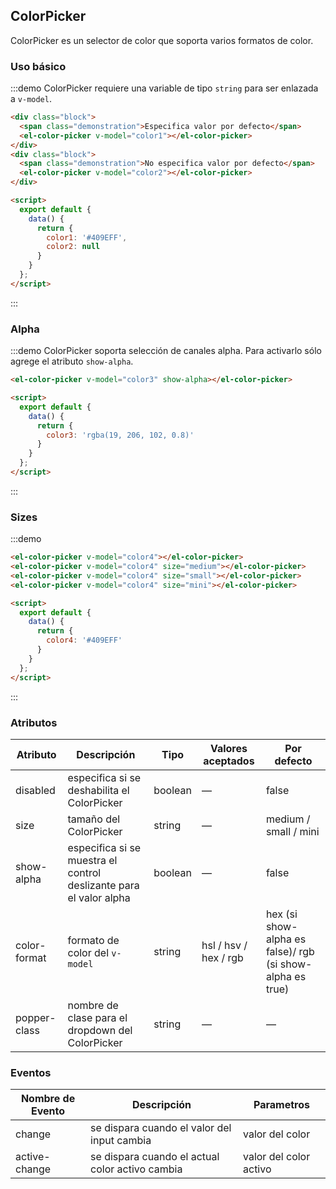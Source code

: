 <script>
  export default {
    data() {
      return {
        color1: '#00bcd6',
        color2: null,
        color3: 'rgba(0, 188, 214, 0.8)',
        color4: '#00bcd6'
      };
    },
    mounted() {
      this.$nextTick(() => {
        const demos = document.querySelectorAll('.source');
        demos[0].style.padding = '0';
      });
    },
  }
</script>

<style>
  .demo-color-picker .block {
    padding: 30px 0;
    text-align: center;
    border-right: solid 1px #EFF2F6;
    display: inline-block;
    width: 50%;
    box-sizing: border-box;
    &:last-child {
      border-right: none;
    }
  }
  .demo-color-picker .demonstration {
    display: block;
    color: #8492a6;
    font-size: 14px;
    margin-bottom: 20px;
  }
  .demo-color-picker .el-color-picker + .el-color-picker {
    margin-left: 20px;
  }
</style>

## ColorPicker

ColorPicker es un selector de color que soporta varios formatos de color.

### Uso básico

:::demo ColorPicker requiere una variable de tipo `string` para ser enlazada a `v-model`.
```html
<div class="block">
  <span class="demonstration">Especifica valor por defecto</span>
  <el-color-picker v-model="color1"></el-color-picker>
</div>
<div class="block">
  <span class="demonstration">No especifica valor por defecto</span>
  <el-color-picker v-model="color2"></el-color-picker>
</div>

<script>
  export default {
    data() {
      return {
        color1: '#409EFF',
        color2: null
      }
    }
  };
</script>
```
:::

### Alpha

:::demo ColorPicker soporta selección de canales alpha. Para activarlo sólo agrege el atributo `show-alpha`.
```html
<el-color-picker v-model="color3" show-alpha></el-color-picker>

<script>
  export default {
    data() {
      return {
        color3: 'rgba(19, 206, 102, 0.8)'
      }
    }
  };
</script>
```
:::

### Sizes

:::demo
```html
<el-color-picker v-model="color4"></el-color-picker>
<el-color-picker v-model="color4" size="medium"></el-color-picker>
<el-color-picker v-model="color4" size="small"></el-color-picker>
<el-color-picker v-model="color4" size="mini"></el-color-picker>

<script>
  export default {
    data() {
      return {
        color4: '#409EFF'
      }
    }
  };
</script>
```
:::

### Atributos
| Atributo     | Descripción                              | Tipo    | Valores aceptados     | Por defecto                              |
| ------------ | ---------------------------------------- | ------- | --------------------- | ---------------------------------------- |
| disabled     | especifica si se deshabilita el ColorPicker | boolean | —                     | false                                    |
| size         | tamaño del ColorPicker                   | string  | —                     | medium / small / mini                    |
| show-alpha   | especifica si se muestra el control deslizante para el valor alpha | boolean | —                     | false                                    |
| color-format | formato de color del `v-model`           | string  | hsl / hsv / hex / rgb | hex (si show-alpha es false)/ rgb (si show-alpha es true) |
| popper-class | nombre de clase para el dropdown del ColorPicker | string  | —                     | —                                        |

### Eventos
| Nombre de Evento | Descripción                              | Parametros             |
| ---------------- | ---------------------------------------- | ---------------------- |
| change           | se dispara cuando el valor del input cambia | valor del color        |
| active-change    | se dispara cuando el actual color activo cambia | valor del color activo |

